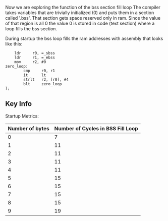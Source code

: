 Now we are exploring the function of the bss section fill loop
The compiler takes variables that are trivially initialized (0) and puts 
them in a section called '.bss'. That section gets space reserved only in
ram. Since the value of that region is all 0 the value 0 is stored in code
(text section) where a loop fills the bss section.

During startup the bss loop fills the ram addresses with assembly that looks like this:

```assembly
    ldr     r0, =_sbss
    ldr     r1, =_ebss
    mov     r2, #0
zero_loop:
        cmp     r0, r1
        it      lt
        strlt   r2, [r0], #4
        blt     zero_loop
);

```




## Key Info

Startup Metrics:

Number of bytes | Number of Cycles in BSS Fill Loop
--- | ---
0 | 7
1 | 11
2 | 11
3 | 11
4 | 11
5 | 15
6 | 15
7 | 15
8 | 15
9 | 19

